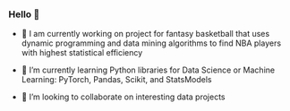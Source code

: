 ### Hello 👋

- 🔭 I am currently working on project for fantasy basketball that uses dynamic programming and data mining algorithms to find NBA players with highest statistical efficiency

- 🌱 I’m currently learning Python libraries for Data Science or Machine Learning: PyTorch, Pandas, Scikit, and StatsModels

- 👯 I’m looking to collaborate on interesting data projects

<!--
**mahlert/mahlert** is a ✨ _special_ ✨ repository because its `README.md` (this file) appears on your GitHub profile.

Here are some ideas to get you started:

- 🔭 I’m currently working on ...
- 🌱 I’m currently learning ...
- 👯 I’m looking to collaborate on ...
- 🤔 I’m looking for help with ...
- 💬 Ask me about ...
- 📫 How to reach me: ...
- 😄 Pronouns: ...
- ⚡ Fun fact: ...
-->

